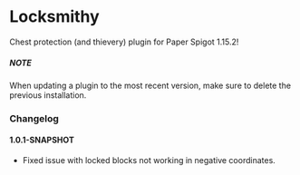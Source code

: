 # Locksmithy
Chest protection (and thievery) plugin for Paper Spigot 1.15.2!

##### NOTE
When updating a plugin to the most recent version,
make sure to delete the previous installation.

### Changelog
#### 1.0.1-SNAPSHOT
- Fixed issue with locked blocks not working
in negative coordinates.
